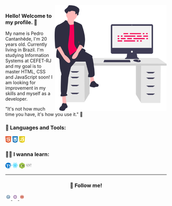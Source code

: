 <img align="right" src="img/developer.svg" width="350"/>

### Hello! Welcome to my profile. 👋

My name is Pedro Cantanhêde, I'm 20 years old. Currently living in Brazil. I'm studying Information Systems at CEFET-RJ and my goal is to master HTML, CSS and JavaScript soon! I am looking for improvement in my skills and myself as a developer.

"It's not how much time you have, it's how you use it." 💭

<h3>🚀 Languages and Tools:</h3>

<img height="20" src="img/html.png" alt="HTML"/>
<img height="20" src="img/css.png" alt="CSS"/>
<img height="20" src="img/js.png" alt="JavaScript"/>

<h3>✍🏻 I wanna learn:</h3>
<img height="20" src="img/ts.png" alt="TypeScript"/>
<img height="20" src="img/react.png" alt="React JS"/>
<img height="20" src="img/node.png" alt="Node JS"/>
<img height="20" src="img/next.png" alt="Next JS"/>

---

<h3 align="center">💬 Follow me!</h3>
<a href="https://www.linkedin.com/in/pedro-cantanhede/">
    <img height="20" src="img/linkedin.png" alt="Linkedin"/>
</a>
<a href="https://www.instagram.com/pedro_cantanhede/">
    <img height="20" src="img/instagram.png" alt="Instagram"/>
</a>
<a href="">
    <img height="20" src="img/youtube.png" alt="Youtube"/>
</a>

<!--
**PedroCantanhede/PedroCantanhede** is a ✨ _special_ ✨ repository because its `README.md` (this file) appears on your GitHub profile.

Here are some ideas to get you started:

- 🔭 I’m currently working on ...
- 🌱 I’m currently learning ...
- 👯 I’m looking to collaborate on ...
- 🤔 I’m looking for help with ...
- 💬 Ask me about ...
- 📫 How to reach me: ...
- 😄 Pronouns: ...
- ⚡ Fun fact: ...
-->
